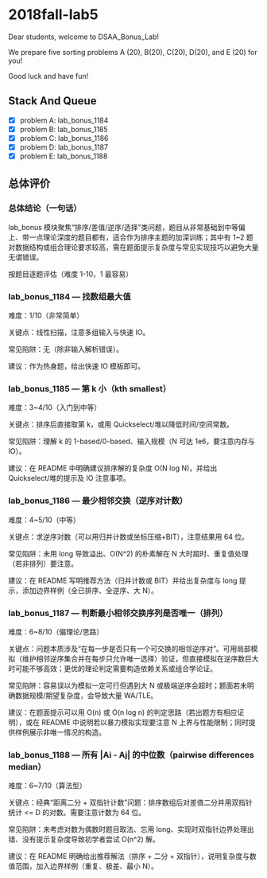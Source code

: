 # 2018fall-lab5

Dear students, welcome to DSAA_Bonus_Lab!

We prepare five sorting problems A (20), B(20), C(20), D(20), and E (20) for you!

Good luck and have fun!

## Stack And Queue

+ [x] problem A: lab_bonus_1184
+ [x] problem B: lab_bonus_1185
+ [x] problem C: lab_bonus_1186
+ [x] problem D: lab_bonus_1187
+ [x] problem E: lab_bonus_1188

## 总体评价

### 总体结论（一句话）

lab_bonus 模块聚焦“排序/差值/逆序/选择”类问题，题目从非常基础到中等偏上、带一点理论深度的题目都有，适合作为排序主题的加深训练；其中有 1~2 题对数据结构或组合理论要求较高，需在题面提示复杂度与常见实现技巧以避免大量无谓错误。

按题目逐题评估（难度 1-10，1 最容易）

### lab_bonus_1184 — 找数组最大值

难度：1/10（非常简单）

关键点：线性扫描，注意多组输入与快速 IO。

常见陷阱：无（除非输入解析错误）。

建议：作为热身题，给出快速 IO 模板即可。

### lab_bonus_1185 — 第 k 小（kth smallest）

难度：3~4/10（入门到中等）

关键点：排序后直接取第 k，或用 Quickselect/堆以降低时间/空间常数。

常见陷阱：理解 k 的 1-based/0-based、输入规模（N 可达 1e6，要注意内存与 IO）。

建议：在 README 中明确建议排序解的复杂度 O(N log N)，并给出 Quickselect/堆的提示及 IO 注意事项。

### lab_bonus_1186 — 最少相邻交换（逆序对计数）

难度：4~5/10（中等）

关键点：求逆序对数（可以用归并计数或坐标压缩+BIT），注意结果用 64 位。

常见陷阱：未用 long 导致溢出、O(N^2) 的朴素解在 N 大时超时、重复值处理（若非排列）要注意。

建议：在 README 写明推荐方法（归并计数或 BIT）并给出复杂度与 long 提示，添加边界样例（全已排序、全逆序、大 N）。

### lab_bonus_1187 — 判断最小相邻交换序列是否唯一（排列）

难度：6~8/10（偏理论/思路）

关键点：问题本质涉及“在每一步是否只有一个可交换的相邻逆序对”。可用局部模拟（维护相邻逆序集合并在每步只允许唯一选择）验证，但直接模拟在逆序数巨大时可能不够高效；更优的理论判定需要构造依赖关系或组合学论证。

常见陷阱：容易误以为模拟一定可行但遇到大 N 或极端逆序会超时；题面若未明确数据规模/期望复杂度，会导致大量 WA/TLE。

建议：在题面提示可以用 O(n) 或 O(n log n) 的判定思路（若出题方有相应证明），或在 README 中说明若以暴力模拟实现要注意 N 上界与性能限制；同时提供样例展示非唯一情况的构造。

### lab_bonus_1188 — 所有 |Ai - Aj| 的中位数（pairwise differences median）

难度：6~7/10（算法型）

关键点：经典“距离二分 + 双指针计数”问题：排序数组后对差值二分并用双指针统计 <= D 的对数。需要注意计数为 64 位。

常见陷阱：未考虑对数为偶数时题目取法、忘用 long、实现时双指针边界处理出错、没有提示复杂度导致初学者尝试 O(n^2) 解。

建议：在 README 明确给出推荐解法（排序 + 二分 + 双指针），说明复杂度与数值范围，加入边界样例（重复、极差、最小 N）。
